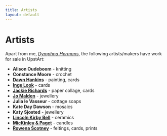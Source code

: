 ```yaml
---
title: Artists
layout: default
---
```

# Artists

Apart from me, *[Dymphna Hermans](https://www.pinterest.co.uk/dymphnahermans/my-fabric-decoupage-projects)*, the following artists/makers have work for sale in UpstArt:

* **Alison Oudeboom** - knitting
* **Constance Moore** - crochet
* **[Dawn Hankins](https://www.facebook.com/dawn.hankins.980?ref=br_rs)** - painting, cards
* **[Inge Look](http://www.ingelook.com)** - cards
* **[Jackie Richards](http://www.jaxmosaics.co.uk/index.html)** - paper collage, cards 
* **[Jo Malden](http://www.josephinemalden.co.uk)** - jewellery 
* **Julia le Vasseur** - cottage soaps
* **Kate Day Dawson** - mosaics
* **Katy Sjosted** - jewellery
* **[Lincoln Kirby Bell](http://www.lincolnkirbybellceramics.co.uk/Home.html)** - ceramics
* **[MicKinley & Paget](https://www.mckinleyandpaget.com)** - candles 
* **[Rowena Scotney](http://www.rowenascotney.com)** - feltings, cards, prints



